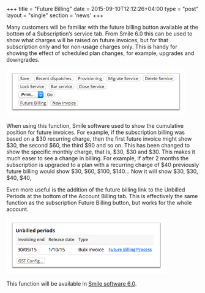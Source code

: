 +++
title = "Future Billing"
date = 2015-09-10T12:12:26+04:00
type = "post"
layout = "single"
section = 'news'
+++

<p>Many customers will be familiar with the future billing button available at the bottom of a Subscription’s service tab. From Smile 6.0 this can be used to show what charges will be raised on future invoices, but for that subscription only and for non-usage charges only. This is handy for showing the effect of scheduled plan changes, for example, upgrades and downgrades.</p>
<p><a href="/post-img/Sub-Service.jpg"><img class="aligncenter wp-image-1611 size-full" src="/post-img/Sub-Service.jpg" alt="billing automation" width="468" height="125" sizes="(max-width: 468px) 100vw, 468px"></a></p>
<p>When using this function, Smile software used to show the cumulative position for future invoices. For example, if the subscription billing was based on a $30 recurring charge, then the first future invoice might show $30, the second $60, the third $90 and so on. This has been changed to show the specific monthly charge, that is, $30, $30 and $30.&nbsp;This makes it much easer to see a change in billing. For example, if after 2 months the subscription is upgraded to a plan with a recurring charge of $40 previously future billing would show $30, $60, $100, $140… Now it will show $30, $30, $40, $40,</p>
<p>Even more useful is the addition of the future billing link to the Unbilled Periods at the bottom of the Account Billing tab. This is effectively the same function as the subscription Future Billing button, but works for the whole account.</p>
<p><img class="aligncenter wp-image-1612 size-full" src="/post-img/Account-BillingTab.jpg" alt="automated billing system" width="418" height="147" sizes="(max-width: 418px) 100vw, 418px"></p>
<p>This function will be available in <a href="https://docs.inomial.com/smileguides/userguide/">Smile software 6.0</a>.</p>